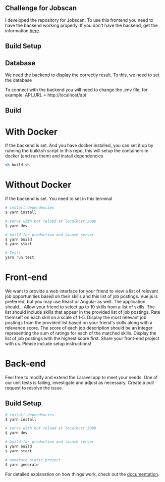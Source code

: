 ## Challenge for Jobscan

I developed the repository for Jobscan. To use this frontend you need to have the backend working properly. If you don't have the backend, get the information [here](https://github.com/jobscan-projects/evertontst-takehome).

## Build Setup

## Database
We need the backend to display the correctly result. To this, we need to set the database

To connect with the backend you will need to change the .env file, for example:
API_URL = http://localhost/api

## Build 

# With Docker
If the backend is set. And you have docker installed, you can set it up by running the build.sh script in this repo, this will setup the containers in docker (and run them) and install dependencies
```bash
sh build.sh
```
# Without Docker

If the backend is set. You need to set in this terminal
```bash
# install dependencies
$ yarn install

# serve with hot reload at localhost:3000
$ yarn dev

# build for production and launch server
$ yarn build
$ yarn start

# Tests
yarn run test
```
# Front-end
We want to provide a web interface for your friend to view a list of relevant job opportunities based on their skills and this list of job postings. Vue.js is preferred, but you may use React or Angular as well. The application should...
 Allow your friend to select up to 10 skills from a list of skills. The list should include skills that appear in the provided list of job postings.
 Rate themself on each skill on a scale of 1-5.
 Display the most relevant job postings from the provided list based on your friend's skills along with a relevance score. The score of each job description should be an integer representing the sum of ratings for each of the matched skills.
 Display the list of job postings with the highest score first.
 Share your front-end project with us. Please include setup instructions!
 
# Back-end
Feel free to modify and extend the Laravel app to meet your needs.
 One of our unit tests is failing, investigate and adjust as necessary. Create a pull request to resolve the issue.

## Build Setup

```bash
# install dependencies
$ yarn install

# serve with hot reload at localhost:3000
$ yarn dev

# build for production and launch server
$ yarn build
$ yarn start

# generate static project
$ yarn generate
```

For detailed explanation on how things work, check out the [documentation](https://nuxtjs.org).

